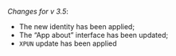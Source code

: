 _Changes for v 3.5_:
- The new identity has been applied;
- The “App about” interface has been updated;
- `XPUN` update has been applied
